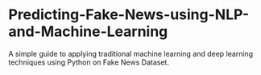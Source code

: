 # Predicting-Fake-News-using-NLP-and-Machine-Learning
A simple guide to applying traditional machine learning and deep learning techniques using Python on Fake News Dataset. 
